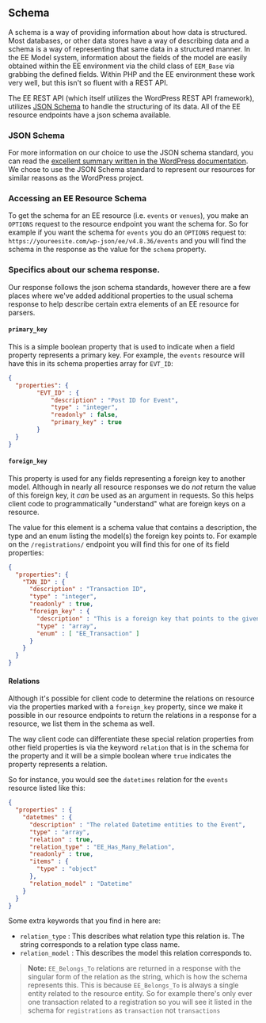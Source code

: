 ## Schema
A schema is a way of providing information about how data is structured.  Most databases, or other data stores have a way of describing data and a schema is a way of representing that same data in a structured manner.  In the EE Model system,  information about the fields of the model are easily obtained within the EE environment via the child class of `EEM_Base` via grabbing the defined fields.  Within PHP and the EE environment these work very well, but this isn't so fluent with a REST API.

The EE REST API (which itself utilizes the WordPress REST API framework), utilizes [JSON Schema](http://json-schema.org/) to handle the structuring of its data.  All of the EE resource endpoints have a json schema available.

### JSON Schema

For more information on our choice to use the JSON schema standard, you can read the [excellent summary written in the WordPress documentation](https://developer.wordpress.org/rest-api/schema/#json-schema).  We chose to use the JSON Schema standard to represent our resources for similar reasons as the WordPress project.

### Accessing an EE Resource Schema

To get the schema for an EE resource (i.e. `events` or `venues`), you make an `OPTIONS` request to the resource endpoint you want the schema for.  So for example if you want the schema for `events` you do an `OPTIONS` request to: `https://youreesite.com/wp-json/ee/v4.8.36/events` and you will find the schema in the response as the value for the `schema` property.

### Specifics about our schema response.

Our response follows the json schema standards, however there are a few places where we've added additional properties to the usual schema response to help describe certain extra elements of an EE resource for parsers.

#### `primary_key`

This is a simple boolean property that is used to indicate when a field property represents a primary key. For example, the `events` resource will have this in its schema properties array for `EVT_ID`:

```json
{
  "properties": {
        "EVT_ID" : {
            "description" : "Post ID for Event",
            "type" : "integer",
            "readonly" : false,
            "primary_key" : true
        }
  }
}
```

#### `foreign_key`

This property is used for any fields representing a foreign key to another model.  Although in nearly all resource responses we do *not* return the value of this foreign key, it *can* be used as an argument in requests. So this helps client code to programmatically "understand" what are foreign keys on a resource. 

The value for this element is a schema value that contains a description, the type and an enum listing the model(s) the foreign key points to.  For example on the `/registrations/` endpoint you will find this for one of its field properties:

```json
{
  "properties": {
    "TXN_ID" : {
      "description" : "Transaction ID",
      "type" : "integer",
      "readonly" : true,
      "foreign_key" : {
        "description" : "This is a foreign key that points to the given models.",
        "type" : "array",
        "enum" : [ "EE_Transaction" ]
      }
    }
  }
}
```

#### Relations

Although it's possible for client code to determine the relations on resource via the properties marked with a `foreign_key` property, since we make it possible in our resource endpoints to return the relations in a response for a resource, we list them in the schema as well.  

The way client code can differentiate these special relation properties from other field properties is via the keyword `relation` that is in the schema for the property and it will be a simple boolean where `true` indicates the property represents a relation. 

So for instance, you would see the `datetimes` relation for the `events` resource listed like this:

```json
{
  "properties" : {
    "datetmes" : {
      "description" : "The related Datetime entities to the Event",
      "type" : "array",
      "relation" : true,
      "relation_type" : "EE_Has_Many_Relation",
      "readonly" : true,
      "items" : {
        "type" : "object"
      },
      "relation_model" : "Datetime"
    }
  }
}
```

Some extra keywords that you find in here are:

- `relation_type` : This describes what relation type this relation is.  The string corresponds to a relation type class name.
- `relation_model` : This describes the model this relation corresponds to.

> **Note:** `EE_Belongs_To` relations are returned in a response with the singular form of the relation as the string, which is how the schema represents this. This is because `EE_Belongs_To` is always a single entity related to the resource entity.  So for example there's only ever one transaction related to a registration so you will see it listed in the schema for `registrations` as `transaction` not `transactions`

